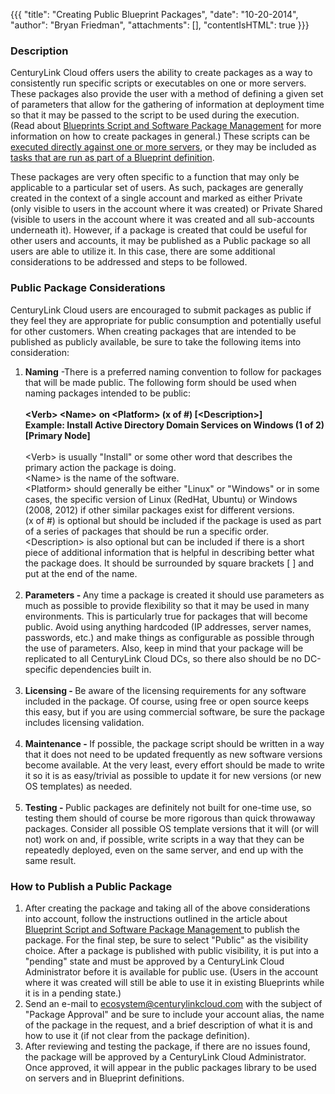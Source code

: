 {{{
  "title": "Creating Public Blueprint Packages",
  "date": "10-20-2014",
  "author": "Bryan Friedman",
  "attachments": [],
  "contentIsHTML": true
}}}

<h3>Description</h3>
<p>CenturyLink Cloud offers users the ability to create&nbsp;packages as a way to consistently run specific scripts or executables on one or more servers. These packages also provide the user with a method of defining a given set of parameters that allow
  for the gathering of information at deployment time so that it may be passed to the script to be used during the execution. (Read about <a href="https://t3n.zendesk.com/entries/20348448-Blueprints-Script-and-Software-Package-Management">Blueprints Script and Software Package Management</a>  for more information on how to create packages in general.) These scripts can be <a href="https://t3n.zendesk.com/entries/56566574-Executing-Packages-on-Servers">executed directly against one or more servers</a>, or they may be included
  as <a href="https://t3n.zendesk.com/entries/21682201-How-to-execute-a-Blueprint">tasks that are run as part of a Blueprint definition</a>.</p>
<p>These packages are very often specific to a function that may only be applicable to a particular set of users. As such, packages are generally created in the context of a single account and marked as either Private (only visible to users in the account
  where it was created) or Private Shared (visible to users in the account where it was created and all sub-accounts underneath it).&nbsp;However, if a package is created that could be useful for other users and accounts, it may be published as a Public
  package so all users are able to utilize it. In this case, there are some additional considerations to be addressed and steps to be followed.</p>
<h3>Public Package Considerations</h3>
<p>CenturyLink Cloud users are encouraged to submit packages as public if they feel they are appropriate for public consumption and potentially useful for other customers. When creating packages that are intended to be published as publicly available, be
  sure to take the following items into consideration:</p>
<ol>
  <li><strong>Naming</strong>&nbsp;-There is a preferred naming convention to follow for packages that will be made public. The following form should be used when naming packages intended to be public:
    <br />
    <br /><strong>&lt;Verb&gt; &lt;Name&gt;</strong> <strong>on &lt;Platform&gt; (x of #) [&lt;Description&gt;]</strong>
    <br /><strong>Example: Install Active Directory Domain Services on Windows (1 of 2) [Primary Node]</strong>
    <br />
    <br />&lt;Verb&gt; is usually "Install" or some other word that describes the primary action the package is doing.
    <br />&lt;Name&gt; is the name of the software.
    <br />&lt;Platform&gt; should generally be either "Linux" or "Windows" or in some cases, the specific version of Linux (RedHat, Ubuntu) or Windows (2008, 2012) if other similar packages exist for different versions.
    <br />(x of #) is optional but should be included if the package is used as part of a series of packages that should be run a specific order.
    <br />&lt;Description&gt; is also optional but can be included if there is a short piece of additional information that is helpful in describing better what the package does. It should be surrounded by square brackets [ ] and put at the end of the name.<strong><br /><br /></strong>
  </li>
  <li><strong>Parameters - </strong>Any time a package is created it should use parameters as much as possible to provide flexibility so that it may be used in many environments. This is particularly true for packages that will become public. Avoid using anything
    hardcoded (IP addresses, server names, passwords, etc.) and make things as configurable as possible through the use of parameters. Also, keep in mind that your package will be replicated to all CenturyLink Cloud DCs, so there also should be no DC-specific
    dependencies built in.
    <br />
    <br />
  </li>
  <li><strong>Licensing - </strong>Be aware of the licensing requirements for any software included in the package. Of course, using free or open source keeps this easy, but if you are using commercial software, be sure the package includes licensing validation.
    <br
    />
    <br />
  </li>
  <li><strong>Maintenance - </strong>If possible, the package script should be written in a way that it does not need to be updated frequently as new software versions become available. At the very least, every effort should be made to write it so it is as easy/trivial
    as possible to update it for new versions (or new OS templates) as needed.
    <br />
    <br />
  </li>
  <li><strong>Testing - </strong> Public packages are definitely not built for one-time use, so testing them should of course be more rigorous than quick throwaway packages. Consider all possible OS template versions that it will (or will not) work on and, if
    possible, write scripts in a way that they can be repeatedly deployed, even on the same server, and end up with the same result.</li>
</ol>
<h3>How to Publish a Public Package</h3>
<ol>
  <li>After creating the package and taking all of the above considerations into account, follow the instructions outlined in the article about <a href="https://t3n.zendesk.com/entries/20348448-Blueprints-Script-and-Software-Package-Management#uploading"
   >Blueprint Script and Software Package Management&nbsp;</a>to publish the package. For the final step, be sure to select "Public" as the visibility choice.&nbsp;After a package is published with public visibility, it is put into a "pending"
    state and must be approved by a CenturyLink Cloud Administrator before it is available for public use. (Users in the account where it was created will still be able to use it in existing Blueprints while it is in a pending state.)</li>
  <li>Send an e-mail to <a href="mailto:ecosystem@centurylinkcloud.com">ecosystem@centurylinkcloud.com</a>&nbsp;with the subject of "Package Approval" and be sure to include your account alias, the name of the package in the request, and a brief description
    of what it is and how to use it (if not clear from the package definition).</li>
  <li>After reviewing and testing the package, if there are no issues found, the package will be approved by a CenturyLink Cloud Administrator. Once approved, it will appear in the public packages library to be used on servers and in Blueprint definitions.</li>
</ol>
